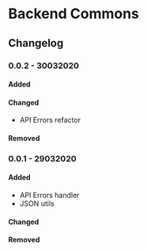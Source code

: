 # Backend Commons

## Changelog

### 0.0.2 - 30032020

#### Added

#### Changed
- API Errors refactor

#### Removed

### 0.0.1 - 29032020

#### Added
- API Errors handler
- JSON utils

#### Changed

#### Removed